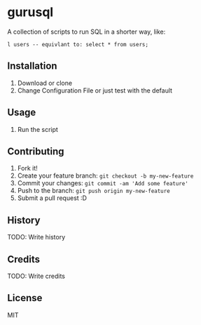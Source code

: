 # gurusql

A collection of scripts to run SQL in a shorter way, like:
```
l users -- equivlant to: select * from users;
```

## Installation

1. Download or clone
1. Change Configuration File or just test with the default

## Usage

1. Run the script

## Contributing

1. Fork it!
1. Create your feature branch: `git checkout -b my-new-feature`
1. Commit your changes: `git commit -am 'Add some feature'`
1. Push to the branch: `git push origin my-new-feature`
1. Submit a pull request :D

## History

TODO: Write history

## Credits

TODO: Write credits

## License

MIT
